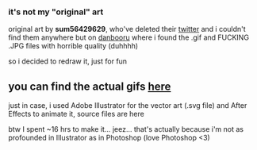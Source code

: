 ### it's not my "original" art 

original art by **sum56429629**, who've deleted their [twitter](https://web.archive.org/web/20230227050159/https://twitter.com/sum56429629) and i couldn't find them anywhere but on [danbooru](https://danbooru.donmai.us/posts/6108329?q=parent%3A6108329) where i found the .gif and FUCKING .JPG files with horrible quality (duhhhh)

so i decided to redraw it, just for fun 

## you can find the actual gifs [here](https://github.com/TheNikLev/theniklev.github.io/tree/main/gifs)

just in case, i used Adobe Illustrator for the vector art (.svg file) and After Effects to animate it, source files are here

btw I spent ~16 hrs to make it... jeez... that's actually because i'm not as profounded in Illustrator as in Photoshop (love Photoshop <3)
